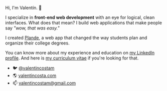 Hi, I'm Valentín. 👋

I specialize in **front-end web development** with an eye for logical, clean interfaces. What does that mean? I build web applications that make people say _"wow, that was easy."_

I created [Plande](https://plande.app), a web app that changed the way students plan and organize their college degrees.

You can know more about my experience and education on [my LinkedIn profile](https://www.linkedin.com/in/valentincostam/). And here is [my curriculum vitae](https://valentincosta.com/cv.pdf) if you're looking for that.

- 🐦 [@valentincostam](https://twitter.com/valentincostam)
- 🌎 [valentincosta.com](https://valentincosta.com)
- 📫 [valentincostam@gmail.com](mailto:valentincostam@gmail.com)
